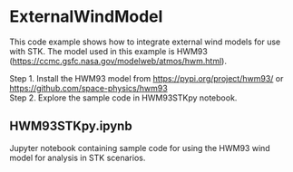 # ExternalWindModel

This code example shows how to integrate external wind models for use with STK. The model used in this example is HWM93 (https://ccmc.gsfc.nasa.gov/modelweb/atmos/hwm.html).

Step 1. Install the HWM93 model from https://pypi.org/project/hwm93/ or https://github.com/space-physics/hwm93  
Step 2. Explore the sample code in HWM93STKpy notebook. 

## HWM93STKpy.ipynb
Jupyter notebook containing sample code for using the HWM93 wind model for analysis in STK scenarios. 